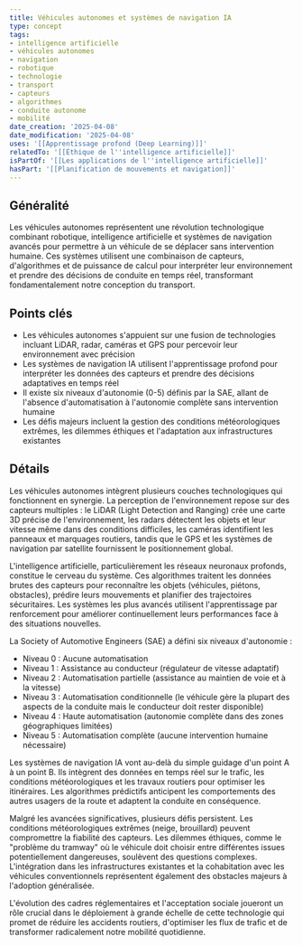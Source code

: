 ```yaml
---
title: Véhicules autonomes et systèmes de navigation IA
type: concept
tags:
- intelligence artificielle
- véhicules autonomes
- navigation
- robotique
- technologie
- transport
- capteurs
- algorithmes
- conduite autonome
- mobilité
date_creation: '2025-04-08'
date_modification: '2025-04-08'
uses: '[[Apprentissage profond (Deep Learning)]]'
relatedTo: '[[Éthique de l''intelligence artificielle]]'
isPartOf: '[[Les applications de l''intelligence artificielle]]'
hasPart: '[[Planification de mouvements et navigation]]'
---
```

## Généralité

Les véhicules autonomes représentent une révolution technologique combinant robotique, intelligence artificielle et systèmes de navigation avancés pour permettre à un véhicule de se déplacer sans intervention humaine. Ces systèmes utilisent une combinaison de capteurs, d'algorithmes et de puissance de calcul pour interpréter leur environnement et prendre des décisions de conduite en temps réel, transformant fondamentalement notre conception du transport.

## Points clés

- Les véhicules autonomes s'appuient sur une fusion de technologies incluant LiDAR, radar, caméras et GPS pour percevoir leur environnement avec précision
- Les systèmes de navigation IA utilisent l'apprentissage profond pour interpréter les données des capteurs et prendre des décisions adaptatives en temps réel
- Il existe six niveaux d'autonomie (0-5) définis par la SAE, allant de l'absence d'automatisation à l'autonomie complète sans intervention humaine
- Les défis majeurs incluent la gestion des conditions météorologiques extrêmes, les dilemmes éthiques et l'adaptation aux infrastructures existantes

## Détails

Les véhicules autonomes intègrent plusieurs couches technologiques qui fonctionnent en synergie. La perception de l'environnement repose sur des capteurs multiples : le LiDAR (Light Detection and Ranging) crée une carte 3D précise de l'environnement, les radars détectent les objets et leur vitesse même dans des conditions difficiles, les caméras identifient les panneaux et marquages routiers, tandis que le GPS et les systèmes de navigation par satellite fournissent le positionnement global.

L'intelligence artificielle, particulièrement les réseaux neuronaux profonds, constitue le cerveau du système. Ces algorithmes traitent les données brutes des capteurs pour reconnaître les objets (véhicules, piétons, obstacles), prédire leurs mouvements et planifier des trajectoires sécuritaires. Les systèmes les plus avancés utilisent l'apprentissage par renforcement pour améliorer continuellement leurs performances face à des situations nouvelles.

La Society of Automotive Engineers (SAE) a défini six niveaux d'autonomie :
- Niveau 0 : Aucune automatisation
- Niveau 1 : Assistance au conducteur (régulateur de vitesse adaptatif)
- Niveau 2 : Automatisation partielle (assistance au maintien de voie et à la vitesse)
- Niveau 3 : Automatisation conditionnelle (le véhicule gère la plupart des aspects de la conduite mais le conducteur doit rester disponible)
- Niveau 4 : Haute automatisation (autonomie complète dans des zones géographiques limitées)
- Niveau 5 : Automatisation complète (aucune intervention humaine nécessaire)

Les systèmes de navigation IA vont au-delà du simple guidage d'un point A à un point B. Ils intègrent des données en temps réel sur le trafic, les conditions météorologiques et les travaux routiers pour optimiser les itinéraires. Les algorithmes prédictifs anticipent les comportements des autres usagers de la route et adaptent la conduite en conséquence.

Malgré les avancées significatives, plusieurs défis persistent. Les conditions météorologiques extrêmes (neige, brouillard) peuvent compromettre la fiabilité des capteurs. Les dilemmes éthiques, comme le "problème du tramway" où le véhicule doit choisir entre différentes issues potentiellement dangereuses, soulèvent des questions complexes. L'intégration dans les infrastructures existantes et la cohabitation avec les véhicules conventionnels représentent également des obstacles majeurs à l'adoption généralisée.

L'évolution des cadres réglementaires et l'acceptation sociale joueront un rôle crucial dans le déploiement à grande échelle de cette technologie qui promet de réduire les accidents routiers, d'optimiser les flux de trafic et de transformer radicalement notre mobilité quotidienne.